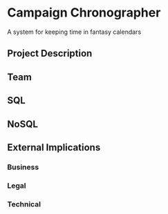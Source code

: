 # Campaign Chronographer

A system for keeping time in fantasy calendars

## Project Description

## Team

## SQL

## NoSQL

## External Implications

### Business

### Legal

### Technical
